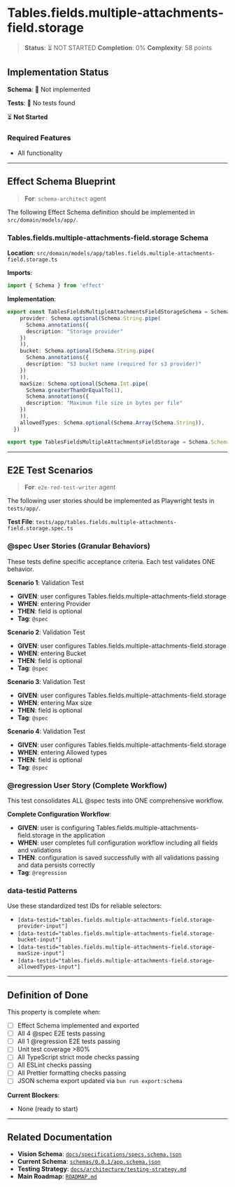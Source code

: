 # Tables.fields.multiple-attachments-field.storage

> **Status**: ⏳ NOT STARTED
> **Completion**: 0%
> **Complexity**: 58 points

## Implementation Status

**Schema**: 🔴 Not implemented

**Tests**: 🔴 No tests found

⏳ **Not Started**

### Required Features

- All functionality

---

## Effect Schema Blueprint

> **For**: `schema-architect` agent

The following Effect Schema definition should be implemented in `src/domain/models/app/`.

### Tables.fields.multiple-attachments-field.storage Schema

**Location**: `src/domain/models/app/tables.fields.multiple-attachments-field.storage.ts`

**Imports**:

```typescript
import { Schema } from 'effect'
```

**Implementation**:

```typescript
export const TablesFieldsMultipleAttachmentsFieldStorageSchema = Schema.Struct({
    provider: Schema.optional(Schema.String.pipe(
      Schema.annotations({
      description: "Storage provider"
    })
    )),
    bucket: Schema.optional(Schema.String.pipe(
      Schema.annotations({
      description: "S3 bucket name (required for s3 provider)"
    })
    )),
    maxSize: Schema.optional(Schema.Int.pipe(
      Schema.greaterThanOrEqualTo(1),
      Schema.annotations({
      description: "Maximum file size in bytes per file"
    })
    )),
    allowedTypes: Schema.optional(Schema.Array(Schema.String)),
  })

export type TablesFieldsMultipleAttachmentsFieldStorage = Schema.Schema.Type<typeof TablesFieldsMultipleAttachmentsFieldStorageSchema>
```

---

## E2E Test Scenarios

> **For**: `e2e-red-test-writer` agent

The following user stories should be implemented as Playwright tests in `tests/app/`.

**Test File**: `tests/app/tables.fields.multiple-attachments-field.storage.spec.ts`

### @spec User Stories (Granular Behaviors)

These tests define specific acceptance criteria. Each test validates ONE behavior.

**Scenario 1**: Validation Test

- **GIVEN**: user configures Tables.fields.multiple-attachments-field.storage
- **WHEN**: entering Provider
- **THEN**: field is optional
- **Tag**: `@spec`

**Scenario 2**: Validation Test

- **GIVEN**: user configures Tables.fields.multiple-attachments-field.storage
- **WHEN**: entering Bucket
- **THEN**: field is optional
- **Tag**: `@spec`

**Scenario 3**: Validation Test

- **GIVEN**: user configures Tables.fields.multiple-attachments-field.storage
- **WHEN**: entering Max size
- **THEN**: field is optional
- **Tag**: `@spec`

**Scenario 4**: Validation Test

- **GIVEN**: user configures Tables.fields.multiple-attachments-field.storage
- **WHEN**: entering Allowed types
- **THEN**: field is optional
- **Tag**: `@spec`

### @regression User Story (Complete Workflow)

This test consolidates ALL @spec tests into ONE comprehensive workflow.

**Complete Configuration Workflow**:

- **GIVEN**: user is configuring Tables.fields.multiple-attachments-field.storage in the application
- **WHEN**: user completes full configuration workflow including all fields and validations
- **THEN**: configuration is saved successfully with all validations passing and data persists correctly
- **Tag**: `@regression`

### data-testid Patterns

Use these standardized test IDs for reliable selectors:

- `[data-testid="tables.fields.multiple-attachments-field.storage-provider-input"]`
- `[data-testid="tables.fields.multiple-attachments-field.storage-bucket-input"]`
- `[data-testid="tables.fields.multiple-attachments-field.storage-maxSize-input"]`
- `[data-testid="tables.fields.multiple-attachments-field.storage-allowedTypes-input"]`

---

## Definition of Done

This property is complete when:

- [ ] Effect Schema implemented and exported
- [ ] All 4 @spec E2E tests passing
- [ ] All 1 @regression E2E tests passing
- [ ] Unit test coverage >80%
- [ ] All TypeScript strict mode checks passing
- [ ] All ESLint checks passing
- [ ] All Prettier formatting checks passing
- [ ] JSON schema export updated via `bun run export:schema`

**Current Blockers**:

- None (ready to start)

---

## Related Documentation

- **Vision Schema**: [`docs/specifications/specs.schema.json`](../specs.schema.json)
- **Current Schema**: [`schemas/0.0.1/app.schema.json`](../../schemas/0.0.1/app.schema.json)
- **Testing Strategy**: [`docs/architecture/testing-strategy.md`](../../architecture/testing-strategy.md)
- **Main Roadmap**: [`ROADMAP.md`](../../../ROADMAP.md)
